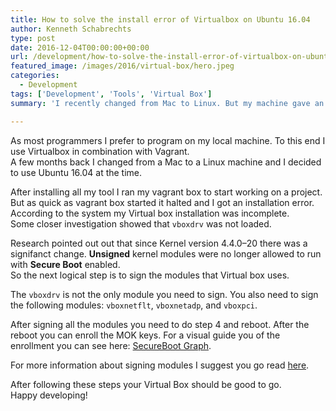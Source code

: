 ```yaml
---
title: How to solve the install error of Virtualbox on Ubuntu 16.04
author: Kenneth Schabrechts
type: post
date: 2016-12-04T00:00:00+00:00
url: /development/how-to-solve-the-install-error-of-virtualbox-on-ubuntu/
featured_image: /images/2016/virtual-box/hero.jpeg
categories:
  - Development
tags: ['Development', 'Tools', 'Virtual Box']
summary: 'I recently changed from Mac to Linux. But my machine gave an install error on VirtualBox. This post will explain how I fixed it.'

---
```

As most programmers I prefer to program on my local machine. To this end I use Virtualbox in combination with Vagrant.  
A few months back I changed from a Mac to a Linux machine and I decided to use Ubuntu 16.04 at the time.

After installing all my tool I ran my vagrant box to start working on a project. But as quick as vagrant box started it halted and I got an installation error.  
According to the system my Virtual box installation was incomplete.  
Some closer investigation showed that `vboxdrv` was not loaded.

Research pointed out out that since Kernel version 4.4.0–20 there was a signifanct change. **Unsigned** kernel modules were no longer allowed to run with **Secure Boot** enabled.  
So the next logical step is to sign the modules that Virtual box uses.

The `vboxdrv` is not the only module you need to sign. You also need to sign the following modules: `vboxnetflt`, `vboxnetadp`, and `vboxpci`.

After signing all the modules you need to do step 4 and reboot. After the reboot you can enroll the MOK keys. For a visual guide you of the enrollment you can see here: [SecureBoot Graph](https://sourceware.org/systemtap/wiki/SecureBoot "SecureBoot Graph").

For more information about signing modules I suggest you go read [here](https://github.com/Canonical-kernel/Ubuntu-kernel/blob/master/Documentation/module-signing.txt "Module Signing Homepage").

After following these steps your Virtual Box should be good to go.  
Happy developing!